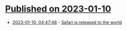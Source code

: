 # [Published on 2023-01-10](index.md)

* [2023-01-10, 04:47:48](https://lobste.rs/s/gz8ugy/safari_is_released_world) - [Safari is released to the world](https://donmelton.com/2013/01/10/safari-is-released-to-the-world/)
